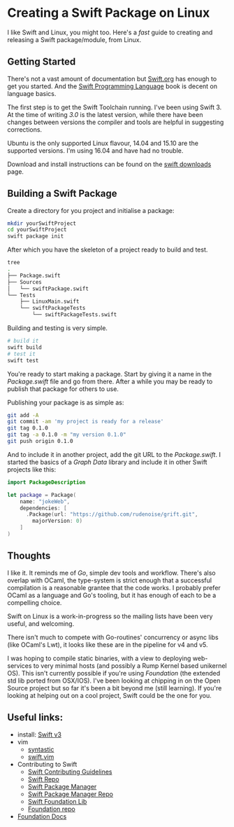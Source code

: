 # Creating a Swift Package on Linux

I like Swift and Linux, you might too. Here's a _fast_ guide to
creating and releasing a Swift package/module, from Linux.

## Getting Started

There's not a vast amount of documentation but [Swift.org](https://swift.org/)
has enough to get you started. And the
[Swift Programming Language](https://swift.org/documentation/#the-swift-programming-language)
book is decent on language basics.

The first step is to get the Swift Toolchain running. I've been
using Swift 3. At the time of writing _3.0_ is the latest
version, while there have been changes between versions the
compiler and tools are helpful in suggesting corrections.

Ubuntu is the only supported Linux flavour, 14.04 and 15.10 are the
supported versions. I'm using 16.04 and have had no trouble.

Download and install
instructions can be found on the [swift downloads](https://swift.org/download/#previews)
page.

## Building a Swift Package

Create a directory for you project and initialise a package:
```sh
mkdir yourSwiftProject
cd yourSwiftProject
swift package init
```

After which you have the skeleton of a project ready to build and test.
```sh
tree
.
├── Package.swift
├── Sources
│   └── swiftPackage.swift
└── Tests
    ├── LinuxMain.swift
    └── swiftPackageTests
        └── swiftPackageTests.swift
```

Building and testing is very simple.
```sh
# build it
swift build
# test it
swift test
```

You're ready to start making a package. Start by giving it a name
in the _Package.swift_ file and go from there. After a while you
may be ready to publish that package for others to use.

Publishing your package is as simple as:
```sh
git add -A
git commit -am 'my project is ready for a release'
git tag 0.1.0
git tag -a 0.1.0 -m "my version 0.1.0"
git push origin 0.1.0
```

And to include it in another project, add the git URL to the
_Package.swift_. I started the basics of a _Graph Data_ library
and include it in other Swift projects like this:
```swift
import PackageDescription

let package = Package(
    name: "jokeWeb",
    dependencies: [
      .Package(url: "https://github.com/rudenoise/grift.git",
        majorVersion: 0)
    ]
)
```

## Thoughts

I like it. It reminds me of _Go_, simple dev tools and workflow.
There's also overlap with OCaml, the type-system is
strict enough that a successful compilation is a reasonable
grantee that the code works. I probably prefer OCaml as a
language and Go's tooling, but it has enough of each to be a
compelling choice.

Swift on Linux is a work-in-progress so the mailing lists have been
very useful, and welcoming.

There isn't much to compete with Go-routines' concurrency or async
libs (like OCaml's Lwt), it looks like these are in the pipeline
for v4 and v5.

I was hoping to compile static binaries, with a view to deploying
web-services to very minimal hosts (and possibly a Rump Kernel
based unikernel OS). This isn't currently possible if you're using
_Foundation_ (the extended std lib ported from OSX/IOS). I've been
looking at chipping in on the Open Source project but so far it's
been a bit beyond me (still learning). If you're looking at helping
out on a cool project, Swift could be the one for you.

## Useful links:

* install: [Swift v3](https://swift.org/download/#previews)
* vim
    * [syntastic](https://github.com/scrooloose/syntastic/)
    * [swift.vim](https://github.com/keith/swift.vim)
* Contributing to Swift
    * [Swift Contributing Guidelines](https://swift.org/contributing/)
    * [Swift Repo](https://github.com/apple/swift)
    * [Swift Package Manager](https://swift.org/package-manager/)
    * [Swift Package Manager Repo](https://swift.org/package-manager/)
    * [Swift Foundation Lib](https://swift.org/core-libraries/#foundation)
    * [Foundation repo](https://github.com/apple/swift-corelibs-foundation)
* [Foundation Docs](https://developer.apple.com/library/mac/documentation/Cocoa/Reference/Foundation/ObjC_classic/)

